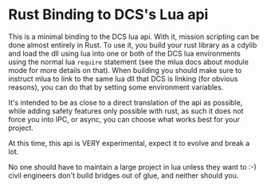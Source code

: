 # Rust Binding to DCS's Lua api

This is a minimal binding to the DCS lua api. With it, mission scripting can be done almost entirely in Rust. To use it, you build your rust library as a cdylib and load the dll using lua into one or both of the DCS lua environments using the normal lua `require` statement (see the mlua docs about module mode for more details on that). When building you should make sure to instruct mlua to link to the same lua dll that DCS is linking (for obvious reasons), you can do that by setting some environment variables.

It's intended to be as close to a direct translation of the api as possible, while adding safety features only possible with rust, as such it does not force you into IPC, or async, you can choose what works best for your project.

At this time, this api is VERY experimental, expect it to evolve and break a lot.

No one should have to maintain a large project in lua unless they want to :-) civil engineers don't build bridges out of glue, and neither should you.
